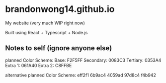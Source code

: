 # brandonwong14.github.io

My website (very much WIP right now)

Built using React + Typescript + Node.js

## Notes to self (ignore anyone else)

planned Color Scheme:
Base: F2F5FF
Secondary: 0083C3
Tertiary: 0353A4
Extra 1: 061A40
Extra 2: C8FFBE

alternative planned Color Scheme:
eff2f1
6b9ac4
4059ad
97d8c4
f4b942

